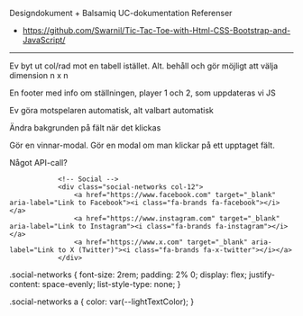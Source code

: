 
Designdokument + Balsamiq
UC-dokumentation
Referenser
- https://github.com/Swarnil/Tic-Tac-Toe-with-Html-CSS-Bootstrap-and-JavaScript/

-----------------------------
Ev byt ut col/rad mot en tabell istället. 
Alt. behåll och gör möjligt att välja dimension n x n

En footer med info om ställningen, player 1 och 2, som uppdateras vi JS

Ev göra motspelaren automatisk, alt valbart automatisk

Ändra bakgrunden på fält när det klickas

Gör en vinnar-modal.
Gör en modal om man klickar på ett upptaget fält. 

Något API-call? 




                <!-- Social -->
                <div class="social-networks col-12">
                    <a href="https://www.facebook.com" target="_blank" aria-label="Link to Facebook"><i class="fa-brands fa-facebook"></i></a>
                    <a href="https://www.instagram.com" target="_blank" aria-label="Link to Instagram"><i class="fa-brands fa-instagram"></i></a>
                    <a href="https://www.x.com" target="_blank" aria-label="Link to X (Twitter)"><i class="fa-brands fa-x-twitter"></i></a>
                </div>

.social-networks {
    font-size: 2rem;
    padding: 2% 0;
    display: flex; 
    justify-content: space-evenly;
    list-style-type: none;
}

.social-networks a {
    color: var(--lightTextColor);
}